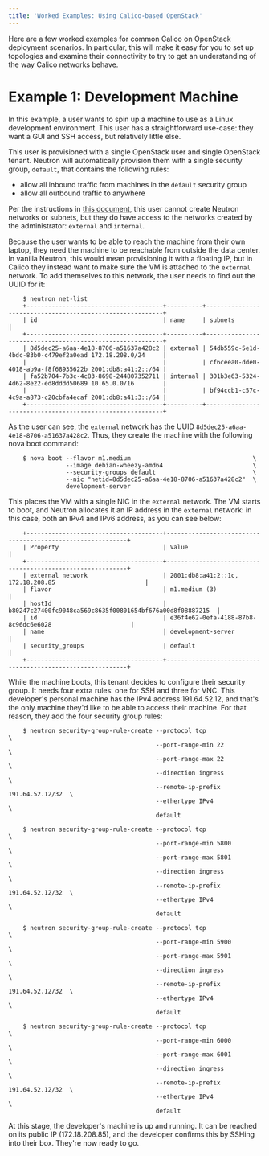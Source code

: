 ```yaml
---
title: 'Worked Examples: Using Calico-based OpenStack'
---
```


Here are a few worked examples for common Calico on OpenStack deployment
scenarios. In particular, this will make it easy for
you to set up topologies and examine their connectivity to try to get an
understanding of the way Calico networks behave.

Example 1: Development Machine
==============================

In this example, a user wants to spin up a machine to use as a Linux
development environment. This user has a straightforward use-case: they
want a GUI and SSH access, but relatively little else.

This user is provisioned with a single OpenStack user and single
OpenStack tenant. Neutron will automatically provision them with a
single security group, `default`, that contains the following rules:

-   allow all inbound traffic from machines in the `default` security
    group
-   allow all outbound traffic to anywhere

Per the instructions in [this document]({{site.url}}/getting-started/openstack), this user cannot create
Neutron networks or subnets, but they do have access to the networks
created by the administrator: `external` and `internal`.

Because the user wants to be able to reach the machine from their own
laptop, they need the machine to be reachable from outside the data
center. In vanilla Neutron, this would mean provisioning it with a
floating IP, but in Calico they instead want to make sure the VM is
attached to the `external` network. To add themselves to this network,
the user needs to find out the UUID for it:

```
    $ neutron net-list
    +--------------------------------------+----------+----------------------------------------------------------+
    | id                                   | name     | subnets                                                  |
    +--------------------------------------+----------+----------------------------------------------------------+
    | 8d5dec25-a6aa-4e18-8706-a51637a428c2 | external | 54db559c-5e1d-4bdc-83b0-c479ef2a0ead 172.18.208.0/24     |
    |                                      |          | cf6ceea0-dde0-4018-ab9a-f8f68935622b 2001:db8:a41:2::/64 |
    | fa52b704-7b3c-4c83-8698-244807352711 | internal | 301b3e63-5324-4d62-8e22-ed8dddd50689 10.65.0.0/16        |
    |                                      |          | bf94ccb1-c57c-4c9a-a873-c20cbfa4ecaf 2001:db8:a41:3::/64 |
    +--------------------------------------+----------+----------------------------------------------------------+
```

As the user can see, the `external` network has the UUID
`8d5dec25-a6aa-4e18-8706-a51637a428c2`. Thus, they create the machine
with the following nova boot command:

```
    $ nova boot --flavor m1.medium                                  \
                --image debian-wheezy-amd64                         \
                --security-groups default                           \
                --nic "netid=8d5dec25-a6aa-4e18-8706-a51637a428c2"  \
                development-server
```

This places the VM with a single NIC in the `external` network. The VM
starts to boot, and Neutron allocates it an IP address in the `external`
network: in this case, both an IPv4 and IPv6 address, as you can see
below:

```
    +--------------------------------------+-----------------------------------------------------------+
    | Property                             | Value                                                     |
    +--------------------------------------+-----------------------------------------------------------+
    | external network                     | 2001:db8:a41:2::1c, 172.18.208.85                         |
    | flavor                               | m1.medium (3)                                             |
    | hostId                               | b80247c27400fc9048ca569c8635f00801654bf676a00d8f08887215  |
    | id                                   | e36f4e62-0efa-4188-87b8-8c96dc6e6028                      |
    | name                                 | development-server                                        |
    | security_groups                      | default                                                   |
    +--------------------------------------+-----------------------------------------------------------+
```

While the machine boots, this tenant decides to configure their security
group. It needs four extra rules: one for SSH and three for VNC. This
developer's personal machine has the IPv4 address 191.64.52.12, and
that's the only machine they'd like to be able to access their machine.
For that reason, they add the four security group rules:

```
    $ neutron security-group-rule-create --protocol tcp                      \
                                         --port-range-min 22                 \
                                         --port-range-max 22                 \
                                         --direction ingress                 \
                                         --remote-ip-prefix 191.64.52.12/32  \
                                         --ethertype IPv4                    \
                                         default

    $ neutron security-group-rule-create --protocol tcp                      \
                                         --port-range-min 5800               \
                                         --port-range-max 5801               \
                                         --direction ingress                 \
                                         --remote-ip-prefix 191.64.52.12/32  \
                                         --ethertype IPv4                    \
                                         default

    $ neutron security-group-rule-create --protocol tcp                      \
                                         --port-range-min 5900               \
                                         --port-range-max 5901               \
                                         --direction ingress                 \
                                         --remote-ip-prefix 191.64.52.12/32  \
                                         --ethertype IPv4                    \
                                         default

    $ neutron security-group-rule-create --protocol tcp                      \
                                         --port-range-min 6000               \
                                         --port-range-max 6001               \
                                         --direction ingress                 \
                                         --remote-ip-prefix 191.64.52.12/32  \
                                         --ethertype IPv4                    \
                                         default
```

At this stage, the developer's machine is up and running. It can be
reached on its public IP (172.18.208.85), and the developer confirms
this by SSHing into their box. They're now ready to go.
